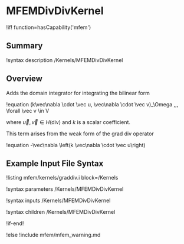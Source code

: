 # MFEMDivDivKernel

!if! function=hasCapability('mfem')

## Summary

!syntax description /Kernels/MFEMDivDivKernel

## Overview

Adds the domain integrator for integrating the bilinear form

!equation
(k\vec\nabla \cdot \vec u, \vec\nabla \cdot \vec v)_\Omega \,\,\, \forall \vec v \in V

where $\vec u, \vec v \in H(\mathrm{div})$ and $k$ is a scalar coefficient.

This term arises from the weak form of the grad div operator

!equation
-\vec\nabla \left(k \vec\nabla \cdot \vec u\right)

## Example Input File Syntax

!listing mfem/kernels/graddiv.i block=/Kernels

!syntax parameters /Kernels/MFEMDivDivKernel

!syntax inputs /Kernels/MFEMDivDivKernel

!syntax children /Kernels/MFEMDivDivKernel

!if-end!

!else
!include mfem/mfem_warning.md
